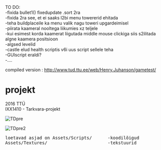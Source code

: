 TO DO:<br>
-fixida bullet1() fixedupdate .sort 2ra<br>
-fixida 2ra see, et ei saaks l2bi menu towererid ehitada<br>
-teha buildplaceile ka menu valik nagu toweri upgardeimisel<br>
-piirata kaameral nooltega liikumies xz teljele<br>
-kui esimest korda kaamerat liigutada middle mouse clickiga siis s2ilitada algne kaamera positsioon <br>
-algsed levelid<br>
-castle elud health scriptis v6i uus script sellele teha <br>
-GUIscript eraldi?<br>
-....


compiled version : http://www.tud.ttu.ee/web/Henry.Juhanson/gametest/

# projekt

2016 TTÜ<br>
IXX1410 - Tarkvara-projekt 


![TDpre](http://i.imgur.com/ZqMOLMH.gif)

![TDpre2](http://i.imgur.com/ZRVZi43.gif)
<pre>
loetavad asjad on Assets/Scripts/      -koodilõigud
Assets/Textures/                       -tekstuurid
</pre>
